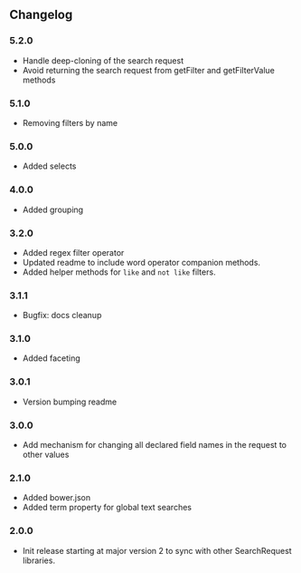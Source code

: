 ## Changelog

### 5.2.0
- Handle deep-cloning of the search request
- Avoid returning the search request from getFilter and getFilterValue methods

### 5.1.0
- Removing filters by name

### 5.0.0
- Added selects

### 4.0.0
- Added grouping

### 3.2.0
- Added regex filter operator
- Updated readme to include word operator companion methods.
- Added helper methods for `like` and `not like` filters.

### 3.1.1
- Bugfix: docs cleanup

### 3.1.0
- Added faceting

### 3.0.1
- Version bumping readme

### 3.0.0
- Add mechanism for changing all declared field names in the request to other values

### 2.1.0
- Added bower.json
- Added term property for global text searches

### 2.0.0
- Init release starting at major version 2 to sync with other SearchRequest libraries.